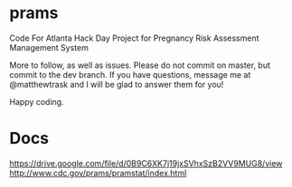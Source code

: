 # prams
Code For Atlanta Hack Day Project for Pregnancy Risk Assessment Management System

More to follow, as well as issues. Please do not commit on master, but commit to the dev branch. If you have questions, message me at @matthewtrask and I will be glad to answer them for you!

Happy coding. 


# Docs

https://drive.google.com/file/d/0B9C6XK7j19jxSVhxSzB2VV9MUG8/view
http://www.cdc.gov/prams/pramstat/index.html

